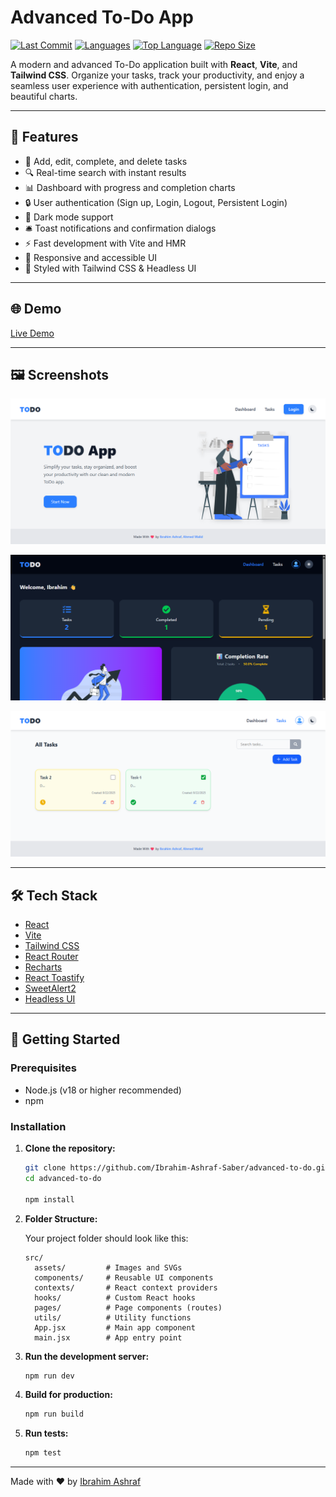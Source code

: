# Advanced To-Do App

[![Last Commit](https://img.shields.io/github/last-commit/Ibrahim-Ashraf-Saber/advanced-to-do?style=flat-square)](https://github.com/Ibrahim-Ashraf-Saber/advanced-to-do/commits/main)
[![Languages](https://img.shields.io/github/languages/count/Ibrahim-Ashraf-Saber/advanced-to-do?style=flat-square)](https://github.com/Ibrahim-Ashraf-Saber/advanced-to-do)
[![Top Language](https://img.shields.io/github/languages/top/Ibrahim-Ashraf-Saber/advanced-to-do?style=flat-square)](https://github.com/Ibrahim-Ashraf-Saber/advanced-to-do)
[![Repo Size](https://img.shields.io/github/repo-size/Ibrahim-Ashraf-Saber/advanced-to-do?style=flat-square)](https://github.com/Ibrahim-Ashraf-Saber/advanced-to-do)

A modern and advanced To-Do application built with **React**, **Vite**, and **Tailwind CSS**. Organize your tasks, track your productivity, and enjoy a seamless user experience with authentication, persistent login, and beautiful charts.

---

## 🚀 Features

- 📝 Add, edit, complete, and delete tasks
- 🔍 Real-time search with instant results
- 📊 Dashboard with progress and completion charts
- 🔒 User authentication (Sign up, Login, Logout, Persistent Login)
- 🌙 Dark mode support
- 🛎️ Toast notifications and confirmation dialogs
- ⚡ Fast development with Vite and HMR
- 📱 Responsive and accessible UI
- 🎨 Styled with Tailwind CSS & Headless UI

---

## 🌐 Demo

[Live Demo](https://advanced-to-do-blond.vercel.app/)

---

## 🖼️ Screenshots

<p align="center">
  <img src="screenshots/1.png" alt="Dashboard" width="700"/>
</p>
<p align="center">
  <img src="screenshots/2.png" alt="Tasks" width="700"/>
</p>
<p align="center">
  <img src="screenshots/3.png" alt="Dark Mode" width="700"/>
</p>

---

## 🛠️ Tech Stack

- [React](https://react.dev/)
- [Vite](https://vitejs.dev/)
- [Tailwind CSS](https://tailwindcss.com/)
- [React Router](https://reactrouter.com/)
- [Recharts](https://recharts.org/)
- [React Toastify](https://fkhadra.github.io/react-toastify/)
- [SweetAlert2](https://sweetalert2.github.io/)
- [Headless UI](https://headlessui.com/)

---

## 🏁 Getting Started

### Prerequisites

- Node.js (v18 or higher recommended)
- npm

### Installation

1. **Clone the repository:**

   ```sh
   git clone https://github.com/Ibrahim-Ashraf-Saber/advanced-to-do.git
   cd advanced-to-do

   npm install
   ```

2. **Folder Structure:**

   Your project folder should look like this:

   ```
   src/
     assets/         # Images and SVGs
     components/     # Reusable UI components
     contexts/       # React context providers
     hooks/          # Custom React hooks
     pages/          # Page components (routes)
     utils/          # Utility functions
     App.jsx         # Main app component
     main.jsx        # App entry point
   ```

3. **Run the development server:**

   ```sh
   npm run dev
   ```

4. **Build for production:**

   ```sh
   npm run build
   ```

5. **Run tests:**

   ```sh
   npm test
   ```

---

Made with ❤️ by [Ibrahim Ashraf](https://github.com/Ibrahim-Ashraf-Saber)
